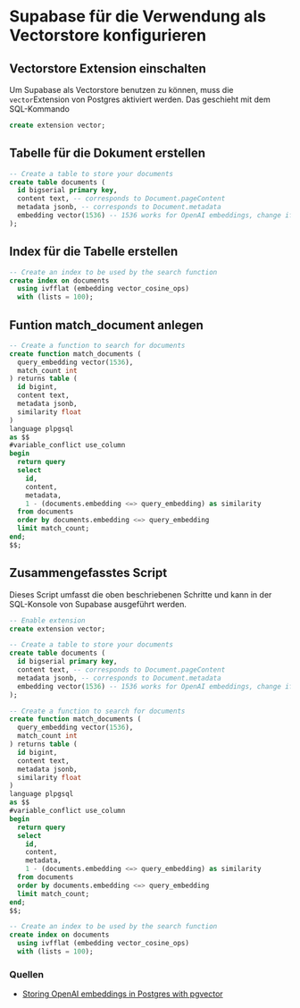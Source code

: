 # Supabase für die Verwendung als Vectorstore konfigurieren

## Vectorstore Extension einschalten
Um Supabase als Vectorstore benutzen zu können, muss die ```vector```Extension
von Postgres aktiviert werden. Das geschieht mit dem SQL-Kommando
```sql
create extension vector;
```

## Tabelle für die Dokument erstellen
```sql
-- Create a table to store your documents
create table documents (
  id bigserial primary key,
  content text, -- corresponds to Document.pageContent
  metadata jsonb, -- corresponds to Document.metadata
  embedding vector(1536) -- 1536 works for OpenAI embeddings, change if needed
);
```
## Index für die Tabelle erstellen
```sql
-- Create an index to be used by the search function
create index on documents
  using ivfflat (embedding vector_cosine_ops)
  with (lists = 100);

```

## Funtion **match_document** anlegen
```sql
-- Create a function to search for documents
create function match_documents (
  query_embedding vector(1536),
  match_count int
) returns table (
  id bigint,
  content text,
  metadata jsonb,
  similarity float
)
language plpgsql
as $$
#variable_conflict use_column
begin
  return query
  select
    id,
    content,
    metadata,
    1 - (documents.embedding <=> query_embedding) as similarity
  from documents
  order by documents.embedding <=> query_embedding
  limit match_count;
end;
$$;
```

## Zusammengefasstes Script
Dieses Script umfasst die oben beschriebenen Schritte und kann in der
SQL-Konsole von Supabase ausgeführt werden.

```sql
-- Enable extension
create extension vector;

-- Create a table to store your documents
create table documents (
  id bigserial primary key,
  content text, -- corresponds to Document.pageContent
  metadata jsonb, -- corresponds to Document.metadata
  embedding vector(1536) -- 1536 works for OpenAI embeddings, change if needed
);

-- Create a function to search for documents
create function match_documents (
  query_embedding vector(1536),
  match_count int
) returns table (
  id bigint,
  content text,
  metadata jsonb,
  similarity float
)
language plpgsql
as $$
#variable_conflict use_column
begin
  return query
  select
    id,
    content,
    metadata,
    1 - (documents.embedding <=> query_embedding) as similarity
  from documents
  order by documents.embedding <=> query_embedding
  limit match_count;
end;
$$;

-- Create an index to be used by the search function
create index on documents
  using ivfflat (embedding vector_cosine_ops)
  with (lists = 100);


```

### Quellen
- [Storing OpenAI embeddings in Postgres with pgvector](https://supabase.com/blog/openai-embeddings-postgres-vector)